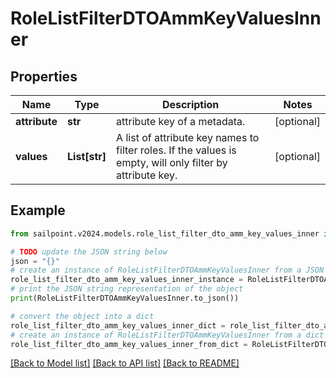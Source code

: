 # RoleListFilterDTOAmmKeyValuesInner


## Properties

Name | Type | Description | Notes
------------ | ------------- | ------------- | -------------
**attribute** | **str** | attribute key of a metadata. | [optional] 
**values** | **List[str]** | A list of attribute key names to filter roles. If the values is empty, will only filter by attribute key. | [optional] 

## Example

```python
from sailpoint.v2024.models.role_list_filter_dto_amm_key_values_inner import RoleListFilterDTOAmmKeyValuesInner

# TODO update the JSON string below
json = "{}"
# create an instance of RoleListFilterDTOAmmKeyValuesInner from a JSON string
role_list_filter_dto_amm_key_values_inner_instance = RoleListFilterDTOAmmKeyValuesInner.from_json(json)
# print the JSON string representation of the object
print(RoleListFilterDTOAmmKeyValuesInner.to_json())

# convert the object into a dict
role_list_filter_dto_amm_key_values_inner_dict = role_list_filter_dto_amm_key_values_inner_instance.to_dict()
# create an instance of RoleListFilterDTOAmmKeyValuesInner from a dict
role_list_filter_dto_amm_key_values_inner_from_dict = RoleListFilterDTOAmmKeyValuesInner.from_dict(role_list_filter_dto_amm_key_values_inner_dict)
```
[[Back to Model list]](../README.md#documentation-for-models) [[Back to API list]](../README.md#documentation-for-api-endpoints) [[Back to README]](../README.md)


